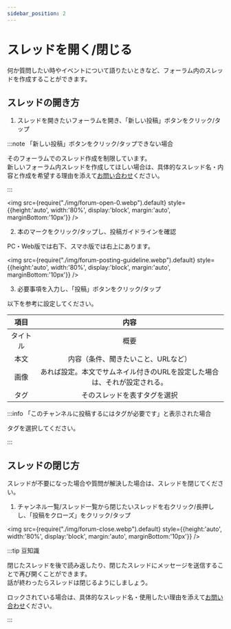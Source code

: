 ```yaml
---
sidebar_position: 2
---
```


# スレッドを開く/閉じる

何か質問したい時やイベントについて語りたいときなど、フォーラム内のスレッドを作成することができます。

## スレッドの開き方

1. スレッドを開きたいフォーラムを開き、「新しい投稿」ボタンをクリック/タップ

:::note 「新しい投稿」ボタンをクリック/タップできない場合

そのフォーラムでのスレッド作成を制限しています。   
新しいフォーラム内スレッドを作成してほしい場合は、具体的なスレッド名・内容と作成を希望する理由を添えて[お問い合わせ](tutorial/inquiry/contact)ください。

:::

<img src={require("./img/forum-open-0.webp").default}
     style={{height:'auto', width:'80%', display:'block', margin:'auto', marginBottom:'10px'}} />

2. 本のマークをクリック/タップし、投稿ガイドラインを確認

PC・Web版では右下、スマホ版では右上にあります。

<img src={require("./img/forum-posting-guideline.webp").default}
     style={{height:'auto', width:'80%', display:'block', margin:'auto', marginBottom:'10px'}} />

3. 必要事項を入力し、「投稿」ボタンをクリック/タップ

以下を参考に設定してください。

|項目|内容|
|:---:|:---:|
|タイトル|概要|
|本文|内容（条件、聞きたいこと、URLなど）|
|画像|あれば設定。本文でサムネイル付きのURLを設定した場合は、それが設定される。|
|タグ|そのスレッドを表すタグを選択|

:::info 「このチャンネルに投稿するにはタグが必要です」と表示された場合

タグを選択してください。

:::

## スレッドの閉じ方

スレッドが不要になった場合や質問が解決した場合は、スレッドを閉じてください。

1. チャンネル一覧/スレッド一覧から閉じたいスレッドを右クリック/長押しし、「投稿をクローズ」をクリック/タップ

<img src={require("./img/forum-close.webp").default}
     style={{height:'auto', width:'80%', display:'block', margin:'auto', marginBottom:'10px'}} />

:::tip 豆知識

閉じたスレッドを後で読み返したり、閉じたスレッドにメッセージを送信することで再び開くことができます。   
話が終わったらスレッドは閉じるようにしましょう。

ロックされている場合は、具体的なスレッド名・使用したい理由を添えて[お問い合わせ](tutorial/inquiry/contact)ください。

:::
